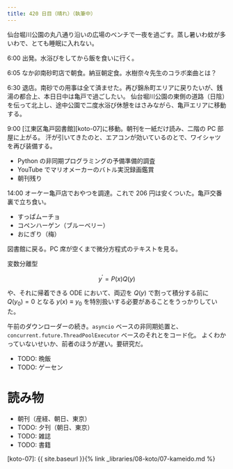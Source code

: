 ```yaml
---
title: 420 日目（晴れ）（執筆中）
---
```


仙台堀川公園の丸八通り沿いの広場のベンチで一夜を過ごす。蒸し暑いわ蚊が多いわで、とても睡眠に入れない。

6:00 出発。水浴びをしてから飯を食いに行く。

6:05 なか卯南砂町店で朝食。納豆朝定食。水樹奈々先生のコラボ楽曲とは？

6:30 退店。南砂での用事は全て済ませた。再び錦糸町エリアに戻りたいが、銭湯の都合上、本日日中は亀戸で過ごしたい。
仙台堀川公園の東側の道路（日陰）を伝って北上し、途中公園で二度水浴び休憩をはさみながら、亀戸エリアに移動する。

9:00 [江東区亀戸図書館][koto-07]に移動。朝刊を一紙だけ読み、二階の PC 部屋に上がる。
汗が引いてきたのと、エアコンが効いているのとで、ワイシャツを再び装備する。

* Python の非同期プログラミングの予備準備的調査
* YouTube でマリオメーカーのバトル実況録画鑑賞
* 朝刊残り

14:00 オーケー亀戸店でおやつを調達。これで 206 円は安くついた。亀戸交番裏で立ち食い。
* すっぱムーチョ
* コペンハーゲン（ブルーベリー）
* おにぎり（梅）

図書館に戻る。PC 席が空くまで微分方程式のテキストを見る。

変数分離型

$$
y^\prime = P(x)Q(y)
$$

や、それに帰着できる ODE において、両辺を $Q(y)$ で割って積分する前に $Q(y_0) = 0$ となる
$y(x) \equiv y_0$ を特別扱いする必要があることをうっかりしていた。

午前のダウンローダーの続き。`asyncio` ベースの非同期処置と、`concurrent.future.ThreadPoolExecutor` ベースのそれとをコード化。
よくわかっていないせいか、前者のほうが遅い。要研究だ。

* TODO: 晩飯
* TODO: ゲーセン

# 読み物

* 朝刊（産経、朝日、東京）
* TODO: 夕刊（朝日、東京）
* TODO: 雑誌
* TODO: 書籍

[koto-07]: {{ site.baseurl }}{% link _libraries/08-koto/07-kameido.md %}

